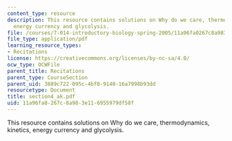 ```yaml
---
content_type: resource
description: This resource contains solutions on Why do we care, thermodynamics, kinetics,
  energy currency and glycolysis.
file: /courses/7-014-introductory-biology-spring-2005/11a96fa0267c8a983e116955979df58f_section4_ak.pdf
file_type: application/pdf
learning_resource_types:
- Recitations
license: https://creativecommons.org/licenses/by-nc-sa/4.0/
ocw_type: OCWFile
parent_title: Recitations
parent_type: CourseSection
parent_uid: 3889c722-095c-4bf0-9140-16a7998b93dd
resourcetype: Document
title: section4_ak.pdf
uid: 11a96fa0-267c-8a98-3e11-6955979df58f
---
```

This resource contains solutions on Why do we care, thermodynamics, kinetics, energy currency and glycolysis.